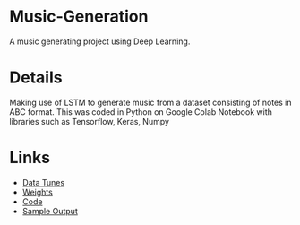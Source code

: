 # Music-Generation
A music generating project using Deep Learning.
<p>
<h1>Details</h1>
Making use of LSTM to generate music from a dataset consisting of notes in ABC format. This was coded in Python on Google Colab Notebook with libraries such as Tensorflow, Keras, Numpy
<h1>Links</h1>
<ul>
<li><a href="https://github.com/Mrinal-Shankar/Music-Generation/blob/master/Data_Tunes.txt"> Data Tunes </a></li>
<li><a href="https://github.com/Mrinal-Shankar/Music-Generation/blob/master/weights.hdf5"> Weights </a><lil>
<li><a href="https://github.com/Mrinal-Shankar/Music-Generation/blob/master/Music_Generation.ipynb"> Code </a></li>
<li><a href="https://github.com/Mrinal-Shankar/Music-Generation/blob/master/Music Output.mid"> Sample Output </a></li>
</ul>

